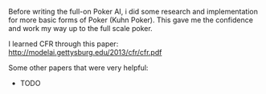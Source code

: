 Before writing the full-on Poker AI, i did some research and implementation for more basic forms of Poker (Kuhn Poker). This gave me the confidence and work my way up to the full scale poker.

I learned CFR through this paper: http://modelai.gettysburg.edu/2013/cfr/cfr.pdf

Some other papers that were very helpful:
- TODO
